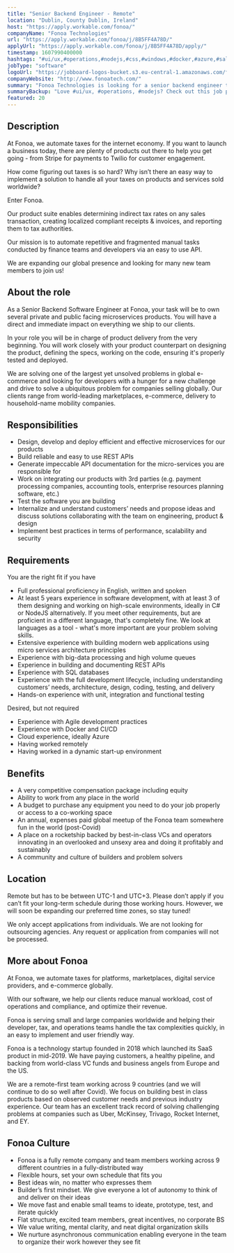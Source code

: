 ```yaml
---
title: "Senior Backend Engineer - Remote"
location: "Dublin, County Dublin, Ireland"
host: "https://apply.workable.com/fonoa/"
companyName: "Fonoa Technologies"
url: "https://apply.workable.com/fonoa/j/8B5FF4A78D/"
applyUrl: "https://apply.workable.com/fonoa/j/8B5FF4A78D/apply/"
timestamp: 1607990400000
hashtags: "#ui/ux,#operations,#nodejs,#css,#windows,#docker,#azure,#sales,#rest,#scrum"
jobType: "software"
logoUrl: "https://jobboard-logos-bucket.s3.eu-central-1.amazonaws.com/fonoa-technologies"
companyWebsite: "http://www.fonoatech.com/"
summary: "Fonoa Technologies is looking for a senior backend engineer that has 5 years experience in software development, with at least 3 of them designing and working on high-scale environments, ideally in C# or NodeJS alternatively."
summaryBackup: "Love #ui/ux, #operations, #nodejs? Check out this job post!"
featured: 20
---
```


## Description

At Fonoa, we automate taxes for the internet economy. If you want to launch a business today, there are plenty of products out there to help you get going - from Stripe for payments to Twilio for customer engagement.

How come figuring out taxes is so hard? Why isn’t there an easy way to implement a solution to handle all your taxes on products and services sold worldwide?

Enter Fonoa.

Our product suite enables determining indirect tax rates on any sales transaction, creating localized compliant receipts & invoices, and reporting them to tax authorities.

Our mission is to automate repetitive and fragmented manual tasks conducted by finance teams and developers via an easy to use API.

We are expanding our global presence and looking for many new team members to join us!

## About the role

As a Senior Backend Software Engineer at Fonoa, your task will be to own several private and public facing microservices products. You will have a direct and immediate impact on everything we ship to our clients.

In your role you will be in charge of product delivery from the very beginning. You will work closely with your product counterpart on designing the product, defining the specs, working on the code, ensuring it's properly tested and deployed.

We are solving one of the largest yet unsolved problems in global e-commerce and looking for developers with a hunger for a new challenge and drive to solve a ubiquitous problem for companies selling globally. Our clients range from world-leading marketplaces, e-commerce, delivery to household-name mobility companies.

## Responsibilities

*   Design, develop and deploy efficient and effective microservices for our products
*   Build reliable and easy to use REST APIs
*   Generate impeccable API documentation for the micro-services you are responsible for
*   Work on integrating our products with 3rd parties (e.g. payment processing companies, accounting tools, enterprise resources planning software, etc.)
*   Test the software you are building
*   Internalize and understand customers’ needs and propose ideas and discuss solutions collaborating with the team on engineering, product & design
*   Implement best practices in terms of performance, scalability and security

## Requirements

You are the right fit if you have

*   Full professional proficiency in English, written and spoken
*   At least 5 years experience in software development, with at least 3 of them designing and working on high-scale environments, ideally in C# or NodeJS alternatively. If you meet other requirements, but are proficient in a different language, that's completely fine. We look at languages as a tool - what's more important are your problem solving skills.
*   Extensive experience with building modern web applications using micro services architecture principles
*   Experience with big-data processing and high volume queues
*   Experience in building and documenting REST APIs
*   Experience with SQL databases
*   Experience with the full development lifecycle, including understanding customers’ needs, architecture, design, coding, testing, and delivery
*   Hands-on experience with unit, integration and functional testing

Desired, but not required

*   Experience with Agile development practices
*   Experience with Docker and CI/CD
*   Cloud experience, ideally Azure
*   Having worked remotely
*   Having worked in a dynamic start-up environment

## Benefits

*   A very competitive compensation package including equity
*   Ability to work from any place in the world
*   A budget to purchase any equipment you need to do your job properly or access to a co-working space
*   An annual, expenses paid global meetup of the Fonoa team somewhere fun in the world (post-Covid)
*   A place on a rocketship backed by best-in-class VCs and operators innovating in an overlooked and unsexy area and doing it profitably and sustainably
*   A community and culture of builders and problem solvers

## Location

Remote but has to be between UTC-1 and UTC+3. Please don’t apply if you can’t fit your long-term schedule during those working hours. However, we will soon be expanding our preferred time zones, so stay tuned!

We only accept applications from individuals. We are not looking for outsourcing agencies. Any request or application from companies will not be processed.

## More about Fonoa

At Fonoa, we automate taxes for platforms, marketplaces, digital service providers, and e-commerce globally.

With our software, we help our clients reduce manual workload, cost of operations and compliance, and optimize their revenue.

Fonoa is serving small and large companies worldwide and helping their developer, tax, and operations teams handle the tax complexities quickly, in an easy to implement and user friendly way.

Fonoa is a technology startup founded in 2018 which launched its SaaS product in mid-2019. We have paying customers, a healthy pipeline, and backing from world-class VC funds and business angels from Europe and the US.

We are a remote-first team working across 9 countries (and we will continue to do so well after Covid). We focus on building best in class products based on observed customer needs and previous industry experience. Our team has an excellent track record of solving challenging problems at companies such as Uber, McKinsey, Trivago, Rocket Internet, and EY.

## Fonoa Culture

*   Fonoa is a fully remote company and team members working across 9 different countries in a fully-distributed way
*   Flexible hours, set your own schedule that fits you
*   Best ideas win, no matter who expresses them
*   Builder’s first mindset. We give everyone a lot of autonomy to think of and deliver on their ideas
*   We move fast and enable small teams to ideate, prototype, test, and iterate quickly
*   Flat structure, excited team members, great incentives, no corporate BS
*   We value writing, mental clarity, and neat digital organization skills
*   We nurture asynchronous communication enabling everyone in the team to organize their work however they see fit
